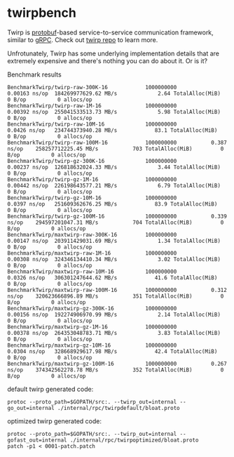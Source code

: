# twirpbench

Twirp is [protobuf](https://developers.google.com/protocol-buffers/docs/proto3)-based service-to-service communication framework, similar to [gRPC](http://www.grpc.io/).
Check out [twirp repo](https://github.com/twitchtv/twirp) to learn more.

Unfrotunately, Twirp has some underlying implementation details that are extremely expensive and there's nothing you can do about it.
Or is it?

Benchmark results
```
BenchmarkTwirp/twirp-raw-300K-16         	1000000000	         0.00163 ns/op	184269977629.62 MB/s	         2.64 TotalAlloc(MiB)	       0 B/op	       0 allocs/op
BenchmarkTwirp/twirp-raw-1M-16           	1000000000	         0.00392 ns/op	255041533513.73 MB/s	         5.98 TotalAlloc(MiB)	       0 B/op	       0 allocs/op
BenchmarkTwirp/twirp-raw-10M-16          	1000000000	         0.0426 ns/op	234744373940.28 MB/s	        83.1 TotalAlloc(MiB)	       0 B/op	       0 allocs/op
BenchmarkTwirp/twirp-raw-100M-16         	1000000000	         0.387 ns/op	258257712225.45 MB/s	       703 TotalAlloc(MiB)	       0 B/op	       0 allocs/op
BenchmarkTwirp/twirp-gz-300K-16          	1000000000	         0.00237 ns/op	126818632024.33 MB/s	         3.44 TotalAlloc(MiB)	       0 B/op	       0 allocs/op
BenchmarkTwirp/twirp-gz-1M-16            	1000000000	         0.00442 ns/op	226198643577.21 MB/s	         6.79 TotalAlloc(MiB)	       0 B/op	       0 allocs/op
BenchmarkTwirp/twirp-gz-10M-16           	1000000000	         0.0397 ns/op	251609362676.25 MB/s	        83.9 TotalAlloc(MiB)	       0 B/op	       0 allocs/op
BenchmarkTwirp/twirp-gz-100M-16          	1000000000	         0.339 ns/op	294597201047.31 MB/s	       704 TotalAlloc(MiB)	       0 B/op	       0 allocs/op
BenchmarkTwirp/maxtwirp-raw-300K-16      	1000000000	         0.00147 ns/op	203911429031.69 MB/s	         1.34 TotalAlloc(MiB)	       0 B/op	       0 allocs/op
BenchmarkTwirp/maxtwirp-raw-1M-16        	1000000000	         0.00308 ns/op	324346134410.34 MB/s	         3.02 TotalAlloc(MiB)	       0 B/op	       0 allocs/op
BenchmarkTwirp/maxtwirp-raw-10M-16       	1000000000	         0.0326 ns/op	306301247644.62 MB/s	        41.6 TotalAlloc(MiB)	       0 B/op	       0 allocs/op
BenchmarkTwirp/maxtwirp-raw-100M-16      	1000000000	         0.312 ns/op	320623666896.89 MB/s	       351 TotalAlloc(MiB)	       0 B/op	       0 allocs/op
BenchmarkTwirp/maxtwirp-gz-300K-16       	1000000000	         0.00156 ns/op	192274906970.99 MB/s	         2.14 TotalAlloc(MiB)	       0 B/op	       0 allocs/op
BenchmarkTwirp/maxtwirp-gz-1M-16         	1000000000	         0.00378 ns/op	264353048783.71 MB/s	         3.83 TotalAlloc(MiB)	       0 B/op	       0 allocs/op
BenchmarkTwirp/maxtwirp-gz-10M-16        	1000000000	         0.0304 ns/op	328668929617.98 MB/s	        42.4 TotalAlloc(MiB)	       0 B/op	       0 allocs/op
BenchmarkTwirp/maxtwirp-gz-100M-16       	1000000000	         0.267 ns/op	374342562278.78 MB/s	       352 TotalAlloc(MiB)	       0 B/op	       0 allocs/op
```

default twirp generated code:
```
protoc --proto_path=$GOPATH/src:. --twirp_out=internal --go_out=internal ./internal/rpc/twirpdefault/bloat.proto
```

optimized twirp generated code:
```
protoc --proto_path=$GOPATH/src:. --twirp_out=internal --gofast_out=internal ./internal/rpc/twirpoptimized/bloat.proto
patch -p1 < 0001-patch.patch
```
